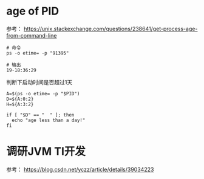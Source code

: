 # age of PID
参考： https://unix.stackexchange.com/questions/238641/get-process-age-from-command-line
```shell
# 命令
ps -o etime= -p "91395"

# 输出
19-18:36:29
```

判断下启动时间是否超过1天
```shell
A=$(ps -o etime= -p "$PID")
D=${A:0:2}
H=${A:3:2}

if [ "$D" == "  " ]; then
  echo "age less than a day!"
fi
```

# 调研JVM TI开发
参考： https://blog.csdn.net/yczz/article/details/39034223
